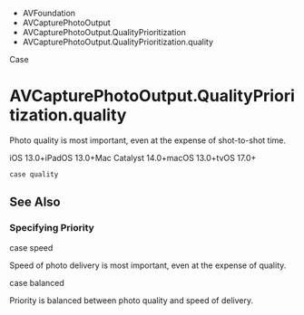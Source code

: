 

- AVFoundation
- AVCapturePhotoOutput
- AVCapturePhotoOutput.QualityPrioritization
-  AVCapturePhotoOutput.QualityPrioritization.quality 

Case

# AVCapturePhotoOutput.QualityPrioritization.quality

Photo quality is most important, even at the expense of shot-to-shot time.

iOS 13.0+iPadOS 13.0+Mac Catalyst 14.0+macOS 13.0+tvOS 17.0+

``` source
case quality
```

## See Also

### Specifying Priority

case speed

Speed of photo delivery is most important, even at the expense of quality.

case balanced

Priority is balanced between photo quality and speed of delivery.

